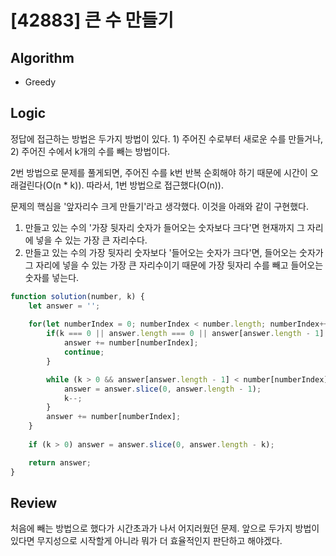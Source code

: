# [42883] 큰 수 만들기
## Algorithm
- Greedy
## Logic
정답에 접근하는 방법은 두가지 방법이 있다. 1) 주어진 수로부터 새로운 수를 만들거나, 2) 주어진 수에서 k개의 수를 빼는 방법이다.

2번 방법으로 문제를 풀게되면, 주어진 수를 k번 반복 순회해야 하기 때문에 시간이 오래걸린다(O(n * k)). 따라서, 1번 방법으로 접근했다(O(n)).

문제의 핵심을 '앞자리수 크게 만들기'라고 생각했다. 이것을 아래와 같이 구현했다.
1. 만들고 있는 수의 '가장 뒷자리 숫자가 들어오는 숫자보다 크다'면 현재까지 그 자리에 넣을 수 있는 가장 큰 자리수다.
2. 만들고 있는 수의 가장 뒷자리 숫자보다 '들어오는 숫자가 크다'면, 들어오는 숫자가 그 자리에 넣을 수 있는 가장 큰 자리수이기 때문에 가장 뒷자리 수를 빼고 들어오는 숫자를 넣는다.
```js
function solution(number, k) {
    let answer = '';
    
    for(let numberIndex = 0; numberIndex < number.length; numberIndex++) {
        if(k === 0 || answer.length === 0 || answer[answer.length - 1] > number[numberIndex]) {
            answer += number[numberIndex];
            continue;
        }

        while (k > 0 && answer[answer.length - 1] < number[numberIndex]) {
            answer = answer.slice(0, answer.length - 1);
            k--;
        }
        answer += number[numberIndex];
    }
    
    if (k > 0) answer = answer.slice(0, answer.length - k);

    return answer;
}
```
## Review
처음에 빼는 방법으로 했다가 시간초과가 나서 어지러웠던 문제. 앞으로 두가지 방법이 있다면 무지성으로 시작할게 아니라 뭐가 더 효율적인지 판단하고 해야겠다.
